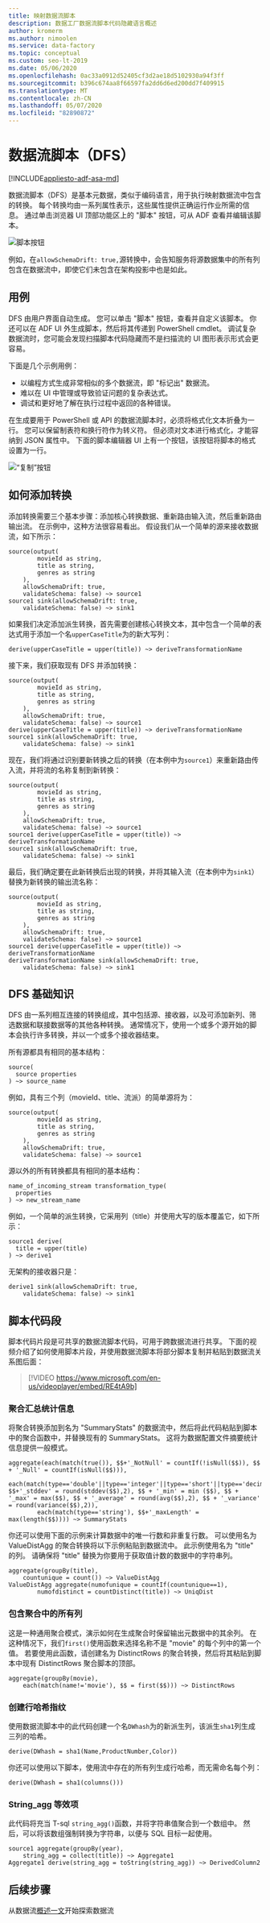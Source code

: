 ```yaml
---
title: 映射数据流脚本
description: 数据工厂数据流脚本代码隐藏语言概述
author: kromerm
ms.author: nimoolen
ms.service: data-factory
ms.topic: conceptual
ms.custom: seo-lt-2019
ms.date: 05/06/2020
ms.openlocfilehash: 0ac33a0912d52405cf3d2ae18d5102930a94f3ff
ms.sourcegitcommit: b396c674aa8f66597fa2dd6d6ed200dd7f409915
ms.translationtype: MT
ms.contentlocale: zh-CN
ms.lasthandoff: 05/07/2020
ms.locfileid: "82890872"
---
```

# <a name="data-flow-script-dfs"></a>数据流脚本（DFS）

[!INCLUDE[appliesto-adf-asa-md](includes/appliesto-adf-asa-md.md)]

数据流脚本（DFS）是基本元数据，类似于编码语言，用于执行映射数据流中包含的转换。 每个转换均由一系列属性表示，这些属性提供正确运行作业所需的信息。 通过单击浏览器 UI 顶部功能区上的 "脚本" 按钮，可从 ADF 查看并编辑该脚本。

![脚本按钮](media/data-flow/scriptbutton.png "脚本按钮")

例如，在`allowSchemaDrift: true,`源转换中，会告知服务将源数据集中的所有列包含在数据流中，即使它们未包含在架构投影中也是如此。

## <a name="use-cases"></a>用例
DFS 由用户界面自动生成。 您可以单击 "脚本" 按钮，查看并自定义该脚本。 你还可以在 ADF UI 外生成脚本，然后将其传递到 PowerShell cmdlet。 调试复杂数据流时，您可能会发现扫描脚本代码隐藏而不是扫描流的 UI 图形表示形式会更容易。

下面是几个示例用例：
- 以编程方式生成非常相似的多个数据流，即 "标记出" 数据流。
- 难以在 UI 中管理或导致验证问题的复杂表达式。
- 调试和更好地了解在执行过程中返回的各种错误。

在生成要用于 PowerShell 或 API 的数据流脚本时，必须将格式化文本折叠为一行。 您可以保留制表符和换行符作为转义符。 但必须对文本进行格式化，才能容纳到 JSON 属性中。 下面的脚本编辑器 UI 上有一个按钮，该按钮将脚本的格式设置为一行。

![“复制”按钮](media/data-flow/copybutton.png "“复制”按钮")

## <a name="how-to-add-transforms"></a>如何添加转换
添加转换需要三个基本步骤：添加核心转换数据、重新路由输入流，然后重新路由输出流。 在示例中，这种方法很容易看出。
假设我们从一个简单的源来接收数据流，如下所示：

```
source(output(
        movieId as string,
        title as string,
        genres as string
    ),
    allowSchemaDrift: true,
    validateSchema: false) ~> source1
source1 sink(allowSchemaDrift: true,
    validateSchema: false) ~> sink1
```

如果我们决定添加派生转换，首先需要创建核心转换文本，其中包含一个简单的表达式用于添加一个名`upperCaseTitle`为的新大写列：
```
derive(upperCaseTitle = upper(title)) ~> deriveTransformationName
```

接下来，我们获取现有 DFS 并添加转换：
```
source(output(
        movieId as string,
        title as string,
        genres as string
    ),
    allowSchemaDrift: true,
    validateSchema: false) ~> source1
derive(upperCaseTitle = upper(title)) ~> deriveTransformationName
source1 sink(allowSchemaDrift: true,
    validateSchema: false) ~> sink1
```

现在，我们将通过识别要新转换之后的转换（在本例中为`source1`）来重新路由传入流，并将流的名称复制到新转换：
```
source(output(
        movieId as string,
        title as string,
        genres as string
    ),
    allowSchemaDrift: true,
    validateSchema: false) ~> source1
source1 derive(upperCaseTitle = upper(title)) ~> deriveTransformationName
source1 sink(allowSchemaDrift: true,
    validateSchema: false) ~> sink1
```

最后，我们确定要在此新转换后出现的转换，并将其输入流（在本例中为`sink1`）替换为新转换的输出流名称：
```
source(output(
        movieId as string,
        title as string,
        genres as string
    ),
    allowSchemaDrift: true,
    validateSchema: false) ~> source1
source1 derive(upperCaseTitle = upper(title)) ~> deriveTransformationName
deriveTransformationName sink(allowSchemaDrift: true,
    validateSchema: false) ~> sink1
```

## <a name="dfs-fundamentals"></a>DFS 基础知识
DFS 由一系列相互连接的转换组成，其中包括源、接收器，以及可添加新列、筛选数据和联接数据等的其他各种转换。 通常情况下，使用一个或多个源开始的脚本会执行许多转换，并以一个或多个接收器结束。

所有源都具有相同的基本结构：
```
source(
  source properties
) ~> source_name
```

例如，具有三个列（movieId、title、流派）的简单源将为：
```
source(output(
        movieId as string,
        title as string,
        genres as string
    ),
    allowSchemaDrift: true,
    validateSchema: false) ~> source1
```

源以外的所有转换都具有相同的基本结构：
```
name_of_incoming_stream transformation_type(
  properties
) ~> new_stream_name
```

例如，一个简单的派生转换，它采用列（title）并使用大写的版本覆盖它，如下所示：
```
source1 derive(
  title = upper(title)
) ~> derive1
```

无架构的接收器只是：
```
derive1 sink(allowSchemaDrift: true,
    validateSchema: false) ~> sink1
```

## <a name="script-snippets"></a>脚本代码段

脚本代码片段是可共享的数据流脚本代码，可用于跨数据流进行共享。 下面的视频介绍了如何使用脚本片段，并使用数据流脚本将部分脚本复制并粘贴到数据流关系图后面：

> [!VIDEO https://www.microsoft.com/en-us/videoplayer/embed/RE4tA9b]


### <a name="aggregated-summary-stats"></a>聚合汇总统计信息
将聚合转换添加到名为 "SummaryStats" 的数据流中，然后将此代码粘贴到脚本中的聚合函数中，并替换现有的 SummaryStats。 这将为数据配置文件摘要统计信息提供一般模式。

```
aggregate(each(match(true()), $$+'_NotNull' = countIf(!isNull($$)), $$ + '_Null' = countIf(isNull($$))),
        each(match(type=='double'||type=='integer'||type=='short'||type=='decimal'), $$+'_stddev' = round(stddev($$),2), $$ + '_min' = min ($$), $$ + '_max' = max($$), $$ + '_average' = round(avg($$),2), $$ + '_variance' = round(variance($$),2)),
        each(match(type=='string'), $$+'_maxLength' = max(length($$)))) ~> SummaryStats
```
你还可以使用下面的示例来计算数据中的唯一行数和非重复行数。 可以使用名为 ValueDistAgg 的聚合转换将以下示例粘贴到数据流中。 此示例使用名为 "title" 的列。 请确保将 "title" 替换为你要用于获取值计数的数据中的字符串列。

```
aggregate(groupBy(title),
    countunique = count()) ~> ValueDistAgg
ValueDistAgg aggregate(numofunique = countIf(countunique==1),
        numofdistinct = countDistinct(title)) ~> UniqDist
```

### <a name="include-all-columns-in-an-aggregate"></a>包含聚合中的所有列
这是一种通用聚合模式，演示如何在生成聚合时保留输出元数据中的其余列。 在这种情况下，我们```first()```使用函数来选择名称不是 "movie" 的每个列中的第一个值。 若要使用此函数，请创建名为 DistinctRows 的聚合转换，然后将其粘贴到脚本中现有 DistinctRows 聚合脚本的顶部。

```
aggregate(groupBy(movie),
    each(match(name!='movie'), $$ = first($$))) ~> DistinctRows
```

### <a name="create-row-hash-fingerprint"></a>创建行哈希指纹 
使用数据流脚本中的此代码创建一个名```DWhash```为的新派生列，该派生```sha1```列生成三列的哈希。

```
derive(DWhash = sha1(Name,ProductNumber,Color))
```

你还可以使用以下脚本，使用流中存在的所有列生成行哈希，而无需命名每个列：

```
derive(DWhash = sha1(columns()))
```

### <a name="string_agg-equivalent"></a>String_agg 等效项
此代码将充当 T-sql ```string_agg()```函数，并将字符串值聚合到一个数组中。 然后，可以将该数组强制转换为字符串，以便与 SQL 目标一起使用。

```
source1 aggregate(groupBy(year),
    string_agg = collect(title)) ~> Aggregate1
Aggregate1 derive(string_agg = toString(string_agg)) ~> DerivedColumn2
```

## <a name="next-steps"></a>后续步骤

从数据流[概述一文](concepts-data-flow-overview.md)开始探索数据流
